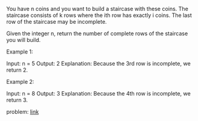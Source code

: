 You have n coins and you want to build a staircase with these coins. 
The staircase consists of k rows where the ith row has exactly i coins. 
The last row of the staircase may be incomplete.

Given the integer n, return the number of complete rows of the staircase you will build.

Example 1:

Input: n = 5
Output: 2
Explanation: Because the 3rd row is incomplete, we return 2.

Example 2:

Input: n = 8
Output: 3
Explanation: Because the 4th row is incomplete, we return 3.

problem: [link](https://leetcode.com/problems/arranging-coins/)